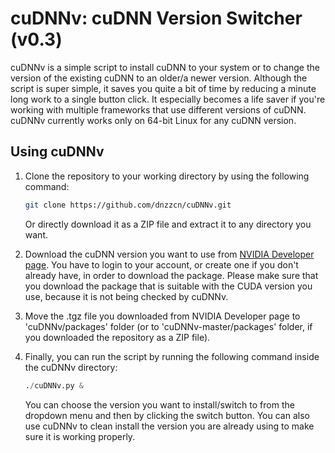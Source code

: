 # cuDNNv: cuDNN Version Switcher (v0.3)

cuDNNv is a simple script to install cuDNN to your system or to change the version of the existing cuDNN to an older/a newer version. Although the script is super simple, it saves you quite a bit of time by reducing a minute long work to a single button click. It especially becomes a life saver if you're working with multiple frameworks that use different versions of cuDNN. cuDNNv currently works only on 64-bit Linux for any cuDNN version.

## Using cuDNNv

1. Clone the repository to your working directory by using the following command:

   ```bash
   git clone https://github.com/dnzzcn/cuDNNv.git
   ```
   Or directly download it as a ZIP file and extract it to any directory you want.

3. Download the cuDNN version you want to use from [NVIDIA Developer page](https://developer.nvidia.com/rdp/form/cudnn-download-survey). You have to login to your account, or create one if you don't already have, in order to download the package. Please make sure that you download the package that is suitable with the CUDA version you use, because it is not being checked by cuDNNv.

4. Move the .tgz file you downloaded from NVIDIA Developer page to 'cuDNNv/packages' folder (or to 'cuDNNv-master/packages' folder, if you downloaded the repository as a ZIP file).

5. Finally, you can run the script by running the following command inside the cuDNNv directory:

   ``` python
   ./cuDNNv.py &
   ```
   
   You can choose the version you want to install/switch to from the dropdown menu and then by clicking the switch button. You can also use cuDNNv to clean install the version you are already using to make sure it is working properly.
